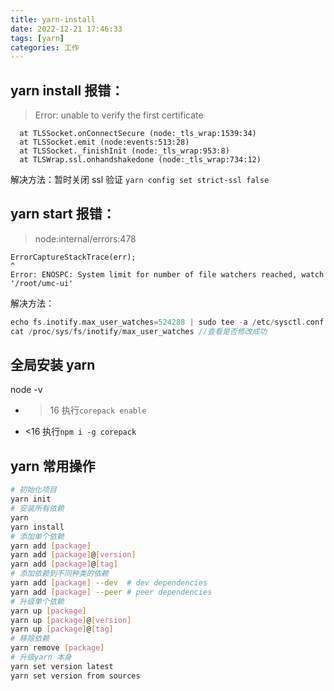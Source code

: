```yaml
---
title: yarn-install
date: 2022-12-21 17:46:33
tags: [yarn]
categories: 工作
---
```


## yarn install 报错：

> Error: unable to verify the first certificate

      at TLSSocket.onConnectSecure (node:_tls_wrap:1539:34)
      at TLSSocket.emit (node:events:513:28)
      at TLSSocket._finishInit (node:_tls_wrap:953:8)
      at TLSWrap.ssl.onhandshakedone (node:_tls_wrap:734:12)

解决方法：暂时关闭 ssl 验证 `yarn config set strict-ssl false`

## yarn start 报错：

> node:internal/errors:478

    ErrorCaptureStackTrace(err);
    ^
    Error: ENOSPC: System limit for number of file watchers reached, watch '/root/umc-ui'

解决方法：

```go
echo fs.inotify.max_user_watches=524288 | sudo tee -a /etc/sysctl.conf && sudo sysctl -p
cat /proc/sys/fs/inotify/max_user_watches //查看是否修改成功
```

## 全局安装 yarn

node -v

- > 16 执行`corepack enable`
- <16 执行`npm i -g corepack`

## yarn 常用操作

```bash
# 初始化项目
yarn init
# 安装所有依赖
yarn 
yarn install
# 添加单个依赖
yarn add [package]
yarn add [package]@[version]
yarn add [package]@[tag]
# 添加依赖到不同种类的依赖
yarn add [package] --dev  # dev dependencies
yarn add [package] --peer # peer dependencies
# 升级单个依赖
yarn up [package]
yarn up [package]@[version]
yarn up [package]@[tag]
# 移除依赖
yarn remove [package]
# 升级yarn 本身
yarn set version latest
yarn set version from sources
```
